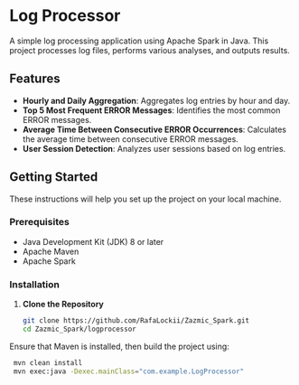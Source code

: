 # Log Processor

A simple log processing application using Apache Spark in Java. This project processes log files, performs various analyses, and outputs results.

## Features

- **Hourly and Daily Aggregation**: Aggregates log entries by hour and day.
- **Top 5 Most Frequent ERROR Messages**: Identifies the most common ERROR messages.
- **Average Time Between Consecutive ERROR Occurrences**: Calculates the average time between consecutive ERROR messages.
- **User Session Detection**: Analyzes user sessions based on log entries.

## Getting Started

These instructions will help you set up the project on your local machine.

### Prerequisites

- Java Development Kit (JDK) 8 or later
- Apache Maven
- Apache Spark

### Installation

1. **Clone the Repository**

   ```bash
   git clone https://github.com/RafaLockii/Zazmic_Spark.git
   cd Zazmic_Spark/logprocessor
   ```

Ensure that Maven is installed, then build the project using:
  ```bash
   mvn clean install
   mvn exec:java -Dexec.mainClass="com.example.LogProcessor"

